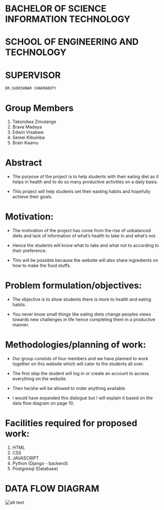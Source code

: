 # BACHELOR OF SCIENCE INFORMATION TECHNOLOGY

# SCHOOL OF ENGINEERING AND TECHNOLOGY 

# SUPERVISOR

`DR.SUDESHNAR CHAKRABOTY`

# Group Members

1. Takondwa Zimulange
2. Brave Madeya
3. Edwin Visabwe
4. Semei Kibumba
5. Brain Kaamu

# Abstract 

- The purpose of the project is to help students  with their eating diet as it helps in health and  to do so many productive activities on a daily basis.

- This project will help students set their easting habits and hopefully achieve their goals.


# Motivation:

- The motivation of the project has come from the rise of unbalanced diets and lack of information of what’s health to take in and what’s not.

- Hence the students will know what to take and what not to according to their preference.

- This will be possible because the website will also share ingredients on how to make the food stuffs.


# Problem formulation/objectives:

- The objective is to show students there is more to health and eating habits.

- You never know small things like eating diets change peoples views towards new challenges in life hence completing them in a productive manner.


# Methodologies/planning of work:

- Our group consists of four members and we have planned to work together on this website which will cater to the students all over.

- The first step the student will log in or create an account to access everything on the website.

- Then he/she will be allowed to order anything available.

- I would have expanded this dialogue but I will explain it based on the data flow diagram on page 10.


# Facilities required for proposed work:

1. HTML
2. CSS
3. JAVASCRIPT
4. Python (Django - backend)
5. Postgresql (Database)

# DATA FLOW DIAGRAM

![alt text](DFd.jpeg)